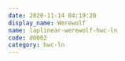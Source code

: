 ```yaml
---
date: 2020-11-14 04:19:20
display_name: Werewolf
name: laplinear-werewolf-hwc-ln
code: d0002
category: hwc-ln
---
```

